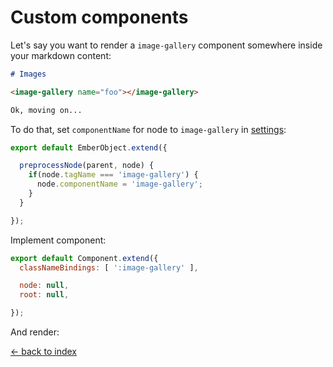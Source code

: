 # Custom components

Let's say you want to render a `image-gallery` component somewhere inside your markdown content:

``` markdown
# Images

<image-gallery name="foo"></image-gallery>

Ok, moving on...
```

To do that, set `componentName` for node to `image-gallery` in [settings](/pages/settings):

``` javascript
export default EmberObject.extend({

  preprocessNode(parent, node) {
    if(node.tagName === 'image-gallery') {
      node.componentName = 'image-gallery';
    }
  }

});
```

Implement component:

``` javascript
export default Component.extend({
  classNameBindings: [ ':image-gallery' ],

  node: null,
  root: null,

});
```

And render:

<image-gallery name="foo"></image-gallery>

[&larr; back to index](/index)
